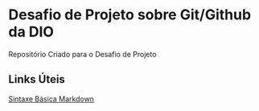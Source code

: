 # Desafio de Projeto sobre Git/Github da DIO
Repositório Criado para o Desafio de Projeto

## Links Úteis
[Sintaxe Básica Markdown](https://www.markdownguide.org/basic-syntax)

